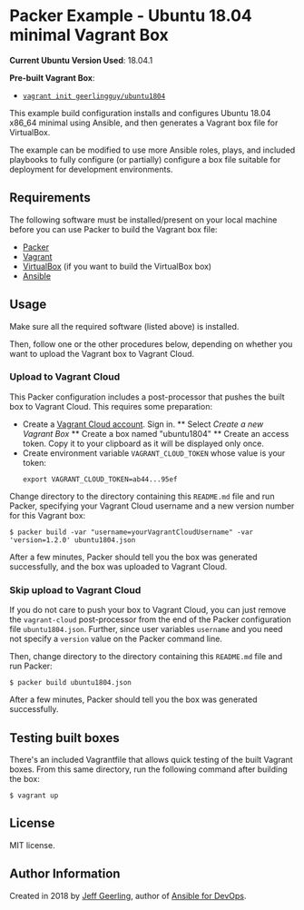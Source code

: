 # Packer Example - Ubuntu 18.04 minimal Vagrant Box

**Current Ubuntu Version Used**: 18.04.1

**Pre-built Vagrant Box**:

  - [`vagrant init geerlingguy/ubuntu1804`](https://vagrantcloud.com/geerlingguy/boxes/ubuntu1804)

This example build configuration installs and configures Ubuntu 18.04 x86_64 minimal using Ansible, and then generates a Vagrant box file for VirtualBox.

The example can be modified to use more Ansible roles, plays, and included playbooks to fully configure (or partially) configure a box file suitable for deployment for development environments.

## Requirements

The following software must be installed/present on your local machine before you can use Packer to build the Vagrant box file:

  - [Packer](http://www.packer.io/)
  - [Vagrant](http://vagrantup.com/)
  - [VirtualBox](https://www.virtualbox.org/) (if you want to build the VirtualBox box)
  - [Ansible](http://docs.ansible.com/intro_installation.html)

## Usage

Make sure all the required software (listed above) is installed.

Then, follow one or the other procedures below, depending on whether you want to upload the Vagrant box to Vagrant Cloud.

### Upload to Vagrant Cloud

This Packer configuration includes a post-processor that pushes the built box to Vagrant Cloud.  This requires some preparation:

* Create a [Vagrant Cloud account](https://app.vagrantup.com/account/new).  Sign in.
** Select _Create a new Vagrant Box_
** Create a box named "ubuntu1804"
** Create an access token.  Copy it to your clipboard as it will be displayed only once.
* Create environment variable `VAGRANT_CLOUD_TOKEN` whose value is your token:
    ```
    export VAGRANT_CLOUD_TOKEN=ab44...95ef
    ```

Change directory to the directory containing this `README.md` file and run Packer, specifying your Vagrant Cloud username and a new version number for this Vagrant box:

    $ packer build -var "username=yourVagrantCloudUsername" -var 'version=1.2.0' ubuntu1804.json

After a few minutes, Packer should tell you the box was generated successfully, and the box was uploaded to Vagrant Cloud.

### Skip upload to Vagrant Cloud

If you do not care to push your box to Vagrant Cloud, you can just remove the `vagrant-cloud` post-processor from the end of the Packer configuration file `ubuntu1804.json`.  Further, since user variables `username` and you need not specify a `version` value on the Packer command line.

Then, change directory to the directory containing this `README.md` file and run Packer:

    $ packer build ubuntu1804.json

After a few minutes, Packer should tell you the box was generated successfully.

## Testing built boxes

There's an included Vagrantfile that allows quick testing of the built Vagrant boxes. From this same directory, run the following command after building the box:

    $ vagrant up

## License

MIT license.

## Author Information

Created in 2018 by [Jeff Geerling](https://www.jeffgeerling.com/), author of [Ansible for DevOps](https://www.ansiblefordevops.com/).
